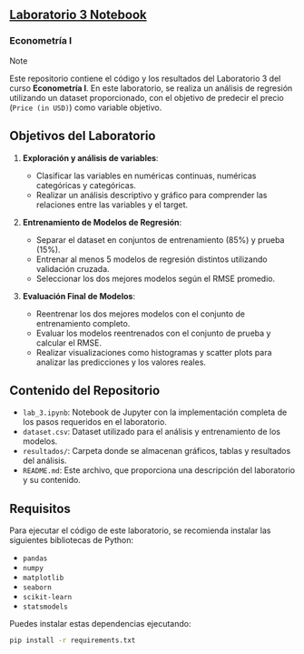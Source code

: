 ## [Laboratorio 3 Notebook](lab_3.ipynb) 
### Econometría I

> [!NOTE]
> Este repositorio contiene el código y los resultados del Laboratorio 3 del curso **Econometría I**. En este laboratorio, se realiza un análisis de regresión utilizando un dataset proporcionado, con el objetivo de predecir el precio (`Price (in USD)`) como variable objetivo. 

## Objetivos del Laboratorio

1. **Exploración y análisis de variables**:
   - Clasificar las variables en numéricas continuas, numéricas categóricas y categóricas.
   - Realizar un análisis descriptivo y gráfico para comprender las relaciones entre las variables y el target.

2. **Entrenamiento de Modelos de Regresión**:
   - Separar el dataset en conjuntos de entrenamiento (85%) y prueba (15%).
   - Entrenar al menos 5 modelos de regresión distintos utilizando validación cruzada.
   - Seleccionar los dos mejores modelos según el RMSE promedio.

3. **Evaluación Final de Modelos**:
   - Reentrenar los dos mejores modelos con el conjunto de entrenamiento completo.
   - Evaluar los modelos reentrenados con el conjunto de prueba y calcular el RMSE.
   - Realizar visualizaciones como histogramas y scatter plots para analizar las predicciones y los valores reales.

## Contenido del Repositorio

- `lab_3.ipynb`: Notebook de Jupyter con la implementación completa de los pasos requeridos en el laboratorio.
- `dataset.csv`: Dataset utilizado para el análisis y entrenamiento de los modelos.
- `resultados/`: Carpeta donde se almacenan gráficos, tablas y resultados del análisis.
- `README.md`: Este archivo, que proporciona una descripción del laboratorio y su contenido.

## Requisitos

Para ejecutar el código de este laboratorio, se recomienda instalar las siguientes bibliotecas de Python:
- `pandas`
- `numpy`
- `matplotlib`
- `seaborn`
- `scikit-learn`
- `statsmodels`

Puedes instalar estas dependencias ejecutando:
```bash
pip install -r requirements.txt
